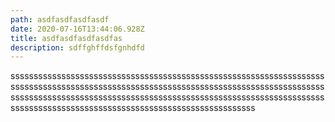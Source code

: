 ```yaml
---
path: asdfasdfasdfasdf
date: 2020-07-16T13:44:06.928Z
title: asdfasdfasdfasdfas
description: sdffghffdsfgnhdfd
---
```

sssssssssssssssssssssssssssssssssssssssssssssssssssssssssssssssssssssssssssssssssssssssssssssssssssssssssssssssssssssssssssssssssssssssssssssssssssssssssssssssssssssssssssssssssssssssssssssssssssssssssssssssssssssssssssssssssssssssssssssssssssssssssssssssss